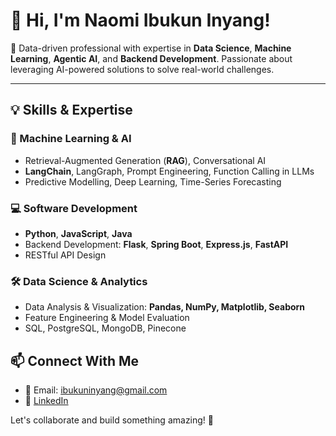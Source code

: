 # 👋 Hi, I'm Naomi Ibukun Inyang!

🚀 Data-driven professional with expertise in **Data Science**, **Machine Learning**, **Agentic AI**, and **Backend Development**. Passionate about leveraging AI-powered solutions to solve real-world challenges.

---

## 💡 Skills & Expertise

### 🧠 Machine Learning & AI
- Retrieval-Augmented Generation (**RAG**), Conversational AI
- **LangChain**, LangGraph, Prompt Engineering, Function Calling in LLMs
- Predictive Modelling, Deep Learning, Time-Series Forecasting

### 💻 Software Development
- **Python**, **JavaScript**, **Java**
- Backend Development: **Flask**, **Spring Boot**, **Express.js**, **FastAPI**
- RESTful API Design

### 🛠️ Data Science & Analytics
- Data Analysis & Visualization: **Pandas, NumPy, Matplotlib, Seaborn**
- Feature Engineering & Model Evaluation
- SQL, PostgreSQL, MongoDB, Pinecone

## 📫 Connect With Me
- 📧 Email: ibukuninyang@gmail.com  
- 🔗 [LinkedIn](http://www.linkedin.com/in/naomi-ibukun-inyang) 

Let's collaborate and build something amazing! 🚀
